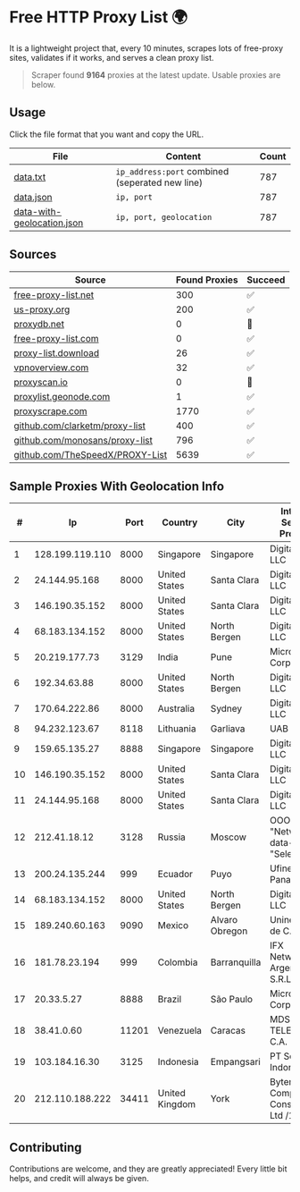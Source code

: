 
# Free HTTP Proxy List 🌍

It is a lightweight project that, every 10 minutes, scrapes lots of free-proxy sites, validates if it works, and serves a clean proxy list.


> Scraper found **9164** proxies at the latest update. Usable proxies are below.

## Usage

Click the file format that you want and copy the URL.


|File|Content|Count|
|----|-------|-----|
|[data.txt](https://raw.githubusercontent.com/themiralay/Proxy-List-World/master/data.txt)|`ip_address:port` combined (seperated new line)|787|
|[data.json](https://raw.githubusercontent.com/themiralay/Proxy-List-World/master/data.json)|`ip, port`|787|
|[data-with-geolocation.json](https://raw.githubusercontent.com/themiralay/Proxy-List-World/master/data-with-geolocation.json)|`ip, port, geolocation`|787|

## Sources

|Source|Found Proxies|Succeed|
|------|-------------|-------|
|[free-proxy-list.net](https://free-proxy-list.net)|300|✅|
|[us-proxy.org](https://www.us-proxy.org)|200|✅|
|[proxydb.net](http://proxydb.net)|0|🚫|
|[free-proxy-list.com](https://free-proxy-list.com/?page=&port=&type%5B%5D=http&type%5B%5D=https&up_time=0&search=Search)|0|✅|
|[proxy-list.download](https://www.proxy-list.download/HTTP)|26|✅|
|[vpnoverview.com](https://vpnoverview.com/privacy/anonymous-browsing/free-proxy-servers)|32|✅|
|[proxyscan.io](https://www.proxyscan.io)|0|🚫|
|[proxylist.geonode.com](https://proxylist.geonode.com/api/proxy-list?limit=300&page=1&sort_by=lastChecked&sort_type=desc&protocols=http,https)|1|✅|
|[proxyscrape.com](https://api.proxyscrape.com/v2/?request=displayproxies&protocol=http&timeout=10000&country=all&ssl=all&anonymity=all)|1770|✅|
|[github.com/clarketm/proxy-list](https://raw.githubusercontent.com/clarketm/proxy-list/master/proxy-list-raw.txt)|400|✅|
|[github.com/monosans/proxy-list](https://raw.githubusercontent.com/monosans/proxy-list/main/proxies/http.txt)|796|✅|
|[github.com/TheSpeedX/PROXY-List](https://raw.githubusercontent.com/TheSpeedX/PROXY-List/master/http.txt)|5639|✅|


## Sample Proxies With Geolocation Info

|#|Ip|Port|Country|City|Internet Service Provider|
|-|--|----|-------|----|-------------------------|
|1|128.199.119.110|8000|Singapore|Singapore|DigitalOcean, LLC|
|2|24.144.95.168|8000|United States|Santa Clara|DigitalOcean, LLC|
|3|146.190.35.152|8000|United States|Santa Clara|DigitalOcean, LLC|
|4|68.183.134.152|8000|United States|North Bergen|DigitalOcean, LLC|
|5|20.219.177.73|3129|India|Pune|Microsoft Corporation|
|6|192.34.63.88|8000|United States|North Bergen|DigitalOcean, LLC|
|7|170.64.222.86|8000|Australia|Sydney|DigitalOcean, LLC|
|8|94.232.123.67|8118|Lithuania|Garliava|UAB "Airnet"|
|9|159.65.135.27|8888|Singapore|Singapore|DigitalOcean, LLC|
|10|146.190.35.152|8000|United States|Santa Clara|DigitalOcean, LLC|
|11|24.144.95.168|8000|United States|Santa Clara|DigitalOcean, LLC|
|12|212.41.18.12|3128|Russia|Moscow|OOO "Network of data-centers "Selectel"|
|13|200.24.135.244|999|Ecuador|Puyo|Ufinet Panama S.A.|
|14|68.183.134.152|8000|United States|North Bergen|DigitalOcean, LLC|
|15|189.240.60.163|9090|Mexico|Alvaro Obregon|Uninet S.A. de C.V.|
|16|181.78.23.194|999|Colombia|Barranquilla|IFX Networks Argentina S.R.L|
|17|20.33.5.27|8888|Brazil|São Paulo|Microsoft Corporation|
|18|38.41.0.60|11201|Venezuela|Caracas|MDS TELECOM C.A.|
|19|103.184.16.30|3125|Indonesia|Empangsari|PT Solnet Indonesia|
|20|212.110.188.222|34411|United Kingdom|York|Bytemark Computer Consulting Ltd /19|



## Contributing

Contributions are welcome, and they are greatly appreciated! Every
little bit helps, and credit will always be given.

